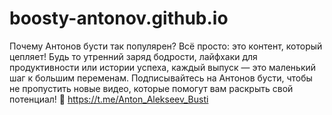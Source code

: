 # boosty-antonov.github.io
Почему Антонов бусти так популярен? Всё просто: это контент, который цепляет! Будь то утренний заряд бодрости, лайфхаки для продуктивности или истории успеха, каждый выпуск — это маленький шаг к большим переменам. Подписывайтесь на Антонов бусти, чтобы не пропустить новые видео, которые помогут вам раскрыть свой потенциал! 💪
https://t.me/Anton_Alekseev_Busti
